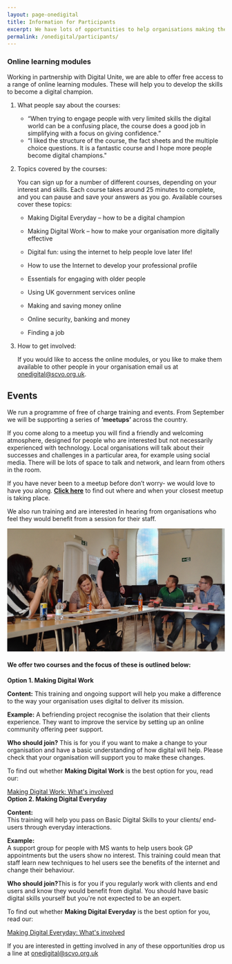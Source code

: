 ```yaml
---
layout: page-onedigital
title: Information for Participants
excerpt: We have lots of opportunities to help organisations making the journey to become more digital
permalink: /onedigital/participants/
---
```


<!-- ![One Digital](/images/onedigitalbadgegreen.jpg)           ![Big Lottery Fund](/images/smallbiglottery.jpg) -->

### Online learning modules

Working in partnership with Digital Unite, we are able to offer free access to a range of online learning modules. These will help you to develop the skills to become a digital champion. 

1. What people say about the courses:

	* “When trying to engage people with very limited skills the digital world can be a confusing place, the course does a good job in simplifying with a focus on giving confidence.”
	* “I liked the structure of the course, the fact sheets and the multiple choice questions. It is a fantastic course and I hope more people become digital champions."

2. Topics covered by the courses:

	You can sign up for a number of different courses, depending on your interest and skills. Each course takes around 25 minutes to complete, and you can pause and save your answers as you go. Available courses cover these topics:

	* Making Digital Everyday – how to be a digital champion

	* Making Digital Work – how to make your organisation more digitally effective

	* Digital fun: using the internet to help people love later life!

	* How to use the Internet to develop your professional profile

	* Essentials for engaging with older people

	* Using UK government services online

	* Making and saving money online

	* Online security, banking and money

	* Finding a job

3. How to get involved:

	If you would like to access the online modules, or you like to make them available to other people in your organisation email us at [onedigital@scvo.org.uk](mailto:onedigital@scvo.org.uk).

## Events

We run a programme of free of charge training and events. From September we will be supporting a series of <strong>‘meetups’</strong> across the country.

If you come along to a meetup you will find a friendly and welcoming atmosphere, designed for people who are interested but not necessarily experienced with technology. Local organisations will talk about their successes and challenges in a particular area, for example using social media. There will be lots of space to talk and network, and learn from others in the room.

If you have never been to a meetup before don’t worry- we would love to have you along. <strong>[Click here](http://www.meetup.com/One-Digital-Meetup/)</strong> to find out where and when your closest meetup is taking place.

We also run training and are interested in hearing from organisations who feel they would benefit from a session for their staff.

![One Digital training](/images/onedigital/nltraining.jpg)

#### We offer two courses and the focus of these is outlined below:

<div class="panel panel-default">

  <div class="panel-heading"><strong>Option 1. Making Digital Work</strong></div>

  <div class="list-group">
    <span class="list-group-item">
      <p class="list-group-item-text"><strong>Content:</strong> This training and ongoing support will help you make a difference to the way your organisation uses digital to deliver its mission.</p>
    </span>
    <span class="list-group-item">
      <p class="list-group-item-text"><strong>Example:</strong> A befriending project recognise the isolation that their clients experience. They want to improve the service by setting up an online community offering peer support.</p>
    </span>
    <span class="list-group-item">
      <p class="list-group-item-text"><strong>Who should join?</strong> This is for you if you want to make a change to your organisation and have a basic understanding of how digital will help. Please check that your organisation will support you to make these changes.</p>
    </span>
    <span class="list-group-item">
      <p class="list-group-item-text">To find out whether <strong>Making Digital Work</strong> is the best option for you, read our:</p><a class="btn btn-primary btn-lg" href="/files/MDW what's involved.pdf">Making Digital Work: What's involved</a>
    </span>
  </div>

</div>

<div class="panel panel-default">

  <div class="panel-heading"><strong>Option 2. Making Digital Everyday</strong></div>

  <div class="list-group">
    <span class="list-group-item">
      <p class="list-group-item-text"><strong>Content:</strong><br />
      This training will help you pass on Basic Digital Skills to your clients/ end-users through everyday interactions.</p>
    </span>
    <span class="list-group-item">
      <p class="list-group-item-text"><strong>Example:</strong><br />
      A support group for people with MS wants to help users book GP appointments but the users show no interest. This training could mean that staff learn new techniques to hel users see the benefits of the internet and change their behaviour.</p>
    </span>
    <span class="list-group-item">
      <p class="list-group-item-text"><strong>Who should join?</strong>This is for you if you regularly work with clients and end users and know they would benefit from digital. You should have basic digital skills yourself but you're not expected to be an expert.</p>
    </span>
    <span class="list-group-item">
      <p class="list-group-item-text">To find out whether <strong>Making Digital Everyday</strong> is the best option for you, read our:</p><a class="btn btn-primary btn-lg" href="/files/MDE what's involved.pdf">Making Digital Everyday: What's involved</a>
    </span>
  </div>

</div>

If you are interested in getting involved in any of these opportunities drop us a line at [onedigital@scvo.org.uk](mailto:onedigital@scvo.org.uk)
